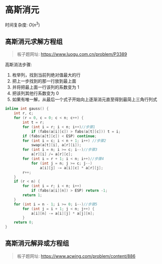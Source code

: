 # 高斯消元

时间复杂度: $O(n^3)$

## 高斯消元求解方程组

> 板子题网址: https://www.luogu.com.cn/problem/P3389

高斯消法步骤:
1. 枚举列，找到当前列绝对值最大的行
2. 把上一步找到的那一行放到最上面
3. 并将把最上面一行该列的系数变为 1
4. 把该列其他行系数变为 0
5. 如果有唯一解，从最后一个式子开始向上逐渐消元直至得到最简上三角行列式

```cpp
inline int gauss() {
    int r, c;
    for (r = 0, c = 0; c < n; c++) {
        int t = r;
        for (int i = r; i < n; i++)//步骤1
            if (fabs(a[i][c]) > fabs(a[t][c])) t = i;
        if (fabs(a[t][c]) < ESP) continue;
        for (int i = c; i < n + 1; i++) //步骤2
            swap(a[t][i], a[r][i]);
        for (int i = n; i >= c; i--)//步骤3
            a[r][i] /= a[r][c];
        for (int i = r + 1; i < n; i++)//步骤4
            for (int j = n; j >= c; j--)
                a[i][j] -= a[i][c] * a[r][j];
        r++;
    }
    if (r < n) {
        for (int i = r; i < n; i++)
            if (fabs(a[i][n]) > ESP) return -1;
        return 1;
    }
    for (int i = n - 1; i >= 0; i--)//步骤5
        for (int j = i + 1; j < n; j++) {
            a[i][n] -= a[i][j] * a[j][n];
        }
    return 0;
}
```

## 高斯消元解异或方程组

> 板子题网址: https://www.acwing.com/problem/content/886

```cpp

```
